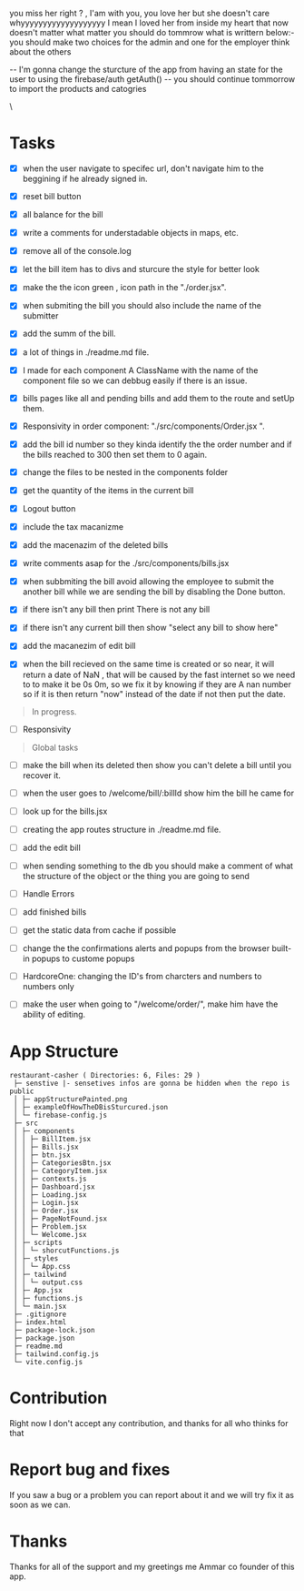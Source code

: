you miss her right ? , 
I'am with you,
you love her
but she doesn't care
whyyyyyyyyyyyyyyyyyyy
I mean I loved her from inside my heart
that now doesn't matter
what matter you should do tommrow what is writtern below:-
you should make two choices for the admin and one for the employer
think about the others





-- I'm gonna change the sturcture of the app from having an state for the user to using the firebase/auth getAuth()
-- you should continue tommorrow to import the products and catogries

\

# Tasks

- [x] when the user navigate to specifec url, don't navigate him to the beggining if he already signed in.
- [x] reset bill button
- [x] all balance for the bill
- [x] write a comments for understadable objects in maps, etc.
- [x] remove all of the console.log
- [x] let the bill item has to divs and sturcure the style for better look
- [x] make the the icon green , icon path in the "./order.jsx".
- [x] when submiting the bill you should also include the name of the submitter
- [x] add the summ of the bill.

- [x] a lot of things in ./readme.md file.
- [x] I made for each component A ClassName with the name of the component file so we can debbug easily if there is an issue.
- [x] bills pages like all and pending bills and add them to the route and setUp them.
- [x] Responsivity in order component: "./src/components/Order.jsx ".
- [x] add the bill id number so they kinda identify the the order number and if the bills reached to 300 then set them to 0 again.
- [x] change the files to be nested in the components folder 
- [x] get the quantity of the items in the current bill
- [x] Logout button
- [x] include the tax macanizme
- [x] add the macenazim of the deleted bills
- [x] write comments asap for the ./src/components/bills.jsx
- [x] when subbmiting the bill avoid allowing the employee to submit the another bill while we are sending the bill by disabling the Done button.
- [x] if there isn't any bill then print There is not any bill
- [X] if there isn't any current bill then show "select any bill to show here"
- [x] add the macanezim of edit bill 
- [x] when the bill recieved on the same time is created or so near, it will return a date of NaN , that will be caused by the fast internet so we need to to make it be 0s 0m, so we fix it by knowing if they are A nan number so if it is then return "now" instead of the date if not then put the date.

> In progress.
- [ ] Responsivity 
 
> Global tasks
- [ ] make the bill when its deleted then show you can't delete a bill until you recover it.
- [ ] when the user goes to /welcome/bill/:billId show him the bill he came for
- [ ] look up for the bills.jsx
- [ ] creating the app routes structure in ./readme.md file.
- [ ] add the edit bill
- [ ] when sending something to the db you should make a comment of what the structure of the object or the thing you are going to send
- [ ] Handle Errors
- [ ] add finished bills
- [ ] get the static data from cache if possible
- [ ] change the the confirmations alerts and popups from the browser built-in popups to custome popups
- [ ] HardcoreOne: changing the ID's from charcters and numbers to numbers only
- [ ] make the user when going to "/welcome/order/<the Id of the bill>", make him have the ability of editing.


# App Structure
```
restaurant-casher ( Directories: 6, Files: 29 )
 ├─ senstive |- sensetives infos are gonna be hidden when the repo is public
 │ ├─ appStructurePainted.png
 │ ├─ exampleOfHowTheDBisSturcured.json
 │ └─ firebase-config.js
 ├─ src
 │ ├─ components
 │ │ ├─ BillItem.jsx
 │ │ ├─ Bills.jsx
 │ │ ├─ btn.jsx
 │ │ ├─ CategoriesBtn.jsx
 │ │ ├─ CategoryItem.jsx
 │ │ ├─ contexts.js
 │ │ ├─ Dashboard.jsx
 │ │ ├─ Loading.jsx
 │ │ ├─ Login.jsx
 │ │ ├─ Order.jsx
 │ │ ├─ PageNotFound.jsx
 │ │ ├─ Problem.jsx
 │ │ └─ Welcome.jsx
 │ ├─ scripts
 │ │ └─ shorcutFunctions.js
 │ ├─ styles
 │ │ └─ App.css
 │ ├─ tailwind
 │ │ └─ output.css
 │ ├─ App.jsx
 │ ├─ functions.js
 │ └─ main.jsx
 ├─ .gitignore
 ├─ index.html
 ├─ package-lock.json
 ├─ package.json
 ├─ readme.md
 ├─ tailwind.config.js
 └─ vite.config.js
```


# Contribution
Right now I don't accept any contribution, and thanks for all who thinks for that


# Report bug and fixes
If you saw a bug or a problem you can report about it and we will try fix it as soon as we can.



# Thanks
Thanks for all of the support and my greetings me Ammar co founder of this app. 





